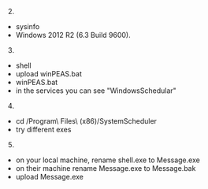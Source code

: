 2)
- sysinfo
- Windows 2012 R2 (6.3 Build 9600).
3)
- shell
- upload winPEAS.bat
- winPEAS.bat
- in the services you can see "WindowsSchedular"
4) 
- cd /Program\ Files\ (x86)/SystemScheduler
- try different exes
5)
- on your local machine, rename shell.exe to Message.exe
- on their machine rename Message.exe to Message.bak
- upload Message.exe